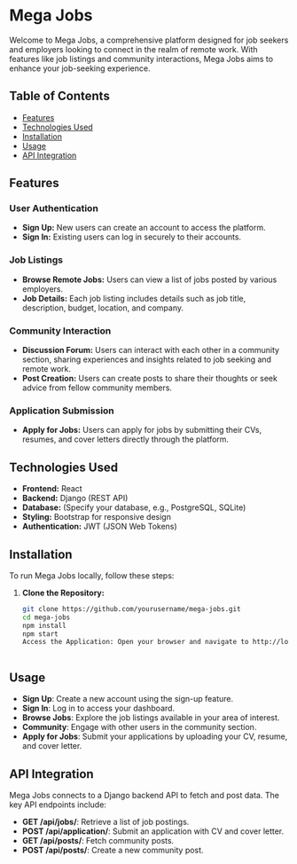 # Mega Jobs

Welcome to Mega Jobs, a comprehensive platform designed for job seekers and employers looking to connect in the realm of remote work. With features like job listings and community interactions, Mega Jobs aims to enhance your job-seeking experience.

## Table of Contents

- [Features](#features)
- [Technologies Used](#technologies-used)
- [Installation](#installation)
- [Usage](#usage)
- [API Integration](#api-integration)


## Features

### User Authentication
- **Sign Up:** New users can create an account to access the platform.
- **Sign In:** Existing users can log in securely to their accounts.

### Job Listings
- **Browse Remote Jobs:** Users can view a list of jobs posted by various employers.
- **Job Details:** Each job listing includes details such as job title, description, budget, location, and company.

### Community Interaction
- **Discussion Forum:** Users can interact with each other in a community section, sharing experiences and insights related to job seeking and remote work.
- **Post Creation:** Users can create posts to share their thoughts or seek advice from fellow community members.

### Application Submission
- **Apply for Jobs:** Users can apply for jobs by submitting their CVs, resumes, and cover letters directly through the platform.

## Technologies Used

- **Frontend:** React
- **Backend:** Django (REST API)
- **Database:** (Specify your database, e.g., PostgreSQL, SQLite)
- **Styling:** Bootstrap for responsive design
- **Authentication:** JWT (JSON Web Tokens)

## Installation

To run Mega Jobs locally, follow these steps:

1. **Clone the Repository:**
   ```bash
   git clone https://github.com/yourusername/mega-jobs.git
   cd mega-jobs
   npm install
   npm start
   Access the Application: Open your browser and navigate to http://localhost:3000 to view the application.



## Usage

- **Sign Up**: Create a new account using the sign-up feature.
- **Sign In**: Log in to access your dashboard.
- **Browse Jobs**: Explore the job listings available in your area of interest.
- **Community**: Engage with other users in the community section.
- **Apply for Jobs**: Submit your applications by uploading your CV, resume, and cover letter.

## API Integration

Mega Jobs connects to a Django backend API to fetch and post data. The key API endpoints include:

- **GET /api/jobs/**: Retrieve a list of job postings.
- **POST /api/application/**: Submit an application with CV and cover letter.
- **GET /api/posts/**: Fetch community posts.
- **POST /api/posts/**: Create a new community post.


